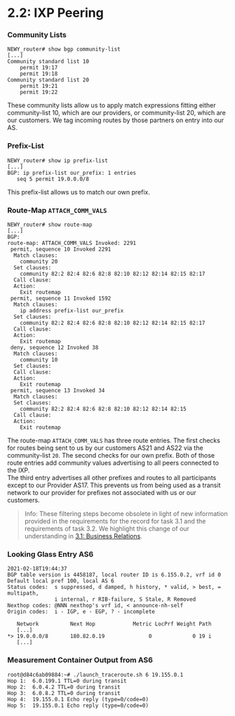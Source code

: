 # 2.2: IXP Peering

### Community Lists
``` console
NEWY_router# show bgp community-list
[...]
Community standard list 10
    permit 19:17
    permit 19:18
Community standard list 20
    permit 19:21
    permit 19:22
```
These community lists allow us to apply match expressions fitting either community-list 10, which are our providers, or community-list 20, which are our customers. We tag incoming routes by those partners on entry into our AS.

### Prefix-List
``` console
NEWY_router# show ip prefix-list
[...]
BGP: ip prefix-list our_prefix: 1 entries
   seq 5 permit 19.0.0.0/8
```
This prefix-list allows us to match our own prefix.

### Route-Map `ATTACH_COMM_VALS`
``` console
NEWY_router# show route-map
[...]
BGP:
route-map: ATTACH_COMM_VALS Invoked: 2291
 permit, sequence 10 Invoked 2291
  Match clauses:
    community 20
  Set clauses:
    community 82:2 82:4 82:6 82:8 82:10 82:12 82:14 82:15 82:17
  Call clause:
  Action:
    Exit routemap
 permit, sequence 11 Invoked 1592
  Match clauses:
    ip address prefix-list our_prefix
  Set clauses:
    community 82:2 82:4 82:6 82:8 82:10 82:12 82:14 82:15 82:17
  Call clause:
  Action:
    Exit routemap
 deny, sequence 12 Invoked 38
  Match clauses:
    community 10
  Set clauses:
  Call clause:
  Action:
    Exit routemap
 permit, sequence 13 Invoked 34
  Match clauses:
  Set clauses:
    community 82:2 82:4 82:6 82:8 82:10 82:12 82:14 82:15
  Call clause:
  Action:
    Exit routemap
```
The route-map `ATTACH_COMM_VALS` has three route entries. The first checks for routes being sent to us by our customers AS21 and AS22 via the community-list `20`. The second checks for our own prefix. Both of those route entries add community values advertising to all peers connected to the IXP.  
The third entry advertises all other prefixes and routes to all participants except to our Provider AS17. This prevents us from being used as a transit network to our provider for prefixes not associated with us or our customers.

>Info: These filtering steps become obsolete in light of new information provided in the requirements for the record for task 3.1 and the requirements of task 3.2. We highlight this change of our understanding in [3.1: Business Relations](../3/policy_routing.md).

### Looking Glass Entry AS6
``` console
2021-02-18T19:44:37
BGP table version is 4458187, local router ID is 6.155.0.2, vrf id 0
Default local pref 100, local AS 6
Status codes:  s suppressed, d damped, h history, * valid, > best, = multipath,
               i internal, r RIB-failure, S Stale, R Removed
Nexthop codes: @NNN nexthop's vrf id, < announce-nh-self
Origin codes:  i - IGP, e - EGP, ? - incomplete

   Network          Next Hop            Metric LocPrf Weight Path
   [...]
*> 19.0.0.0/8       180.82.0.19              0             0 19 i
   [...]
```

### Measurement Container Output from AS6
``` console 
root@d84c6ab09884:~# ./launch_traceroute.sh 6 19.155.0.1
Hop 1:  6.0.199.1 TTL=0 during transit
Hop 2:  6.0.4.2 TTL=0 during transit
Hop 3:  6.0.8.2 TTL=0 during transit
Hop 4:  19.155.0.1 Echo reply (type=0/code=0)
Hop 5:  19.155.0.1 Echo reply (type=0/code=0)
```